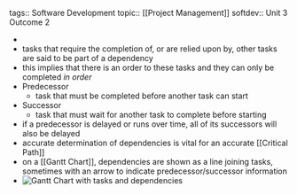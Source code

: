 tags:: Software Development
topic:: [[Project Management]]
softdev:: Unit 3 Outcome 2

-
- tasks that require the completion of, or are relied upon by, other tasks are said to be part of a dependency
- this implies that there is an order to these tasks and they can only be completed *in order*
- Predecessor
	- task that must be completed before another task can start
- Successor
	- task that must wait for another task to complete before starting
- if a predecessor is delayed or runs over time, all of its successors will also be delayed
- accurate determination of dependencies is vital for an accurate [[Critical Path]]
- on a [[Gantt Chart]], dependencies are shown as a line joining tasks, sometimes with an arrow to indicate predecessor/successor information
- ![Gantt Chart with tasks and dependencies](https://www.conceptdraw.com/How-To-Guide/picture/PROJECT-CHART-Gantt-Chart-Strategic-Plan-for-new-Business.png)